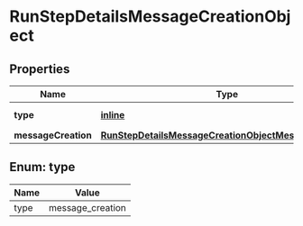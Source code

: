 
# RunStepDetailsMessageCreationObject

## Properties
| Name | Type | Description | Notes |
| ------------ | ------------- | ------------- | ------------- |
| **type** | [**inline**](#Type) | Always &#x60;message_creation&#x60;. |  |
| **messageCreation** | [**RunStepDetailsMessageCreationObjectMessageCreation**](RunStepDetailsMessageCreationObjectMessageCreation.md) |  |  |


<a id="Type"></a>
## Enum: type
| Name | Value |
| ---- | ----- |
| type | message_creation |



